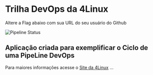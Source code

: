 # Trilha DevOps da 4Linux

Altere a Flag abaixo com sua URL do seu usuário do Github

![Pipeline Status](https://github.com/giovani2087/DevOpsLab-HelloWorld/actions/workflows/pipeline.yml/badge.svg) 


## Aplicação criada para exemplificar o Ciclo de uma PipeLine DevOps


Para maiores informações acesse o [Site da 4Linux](https://www.4linux.com.br/cursos/devops)
...
